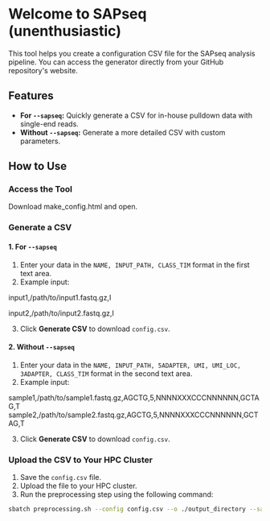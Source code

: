 # Welcome to SAPseq (unenthusiastic)

This tool helps you create a configuration CSV file for the SAPseq analysis pipeline. You can access the generator directly from your GitHub repository's website.

## Features

- **For `--sapseq`:** Quickly generate a CSV for in-house pulldown data with single-end reads.
- **Without `--sapseq`:** Generate a more detailed CSV with custom parameters.

## How to Use

### Access the Tool
Download make_config.html and open.

### Generate a CSV

#### 1. For `--sapseq`
1. Enter your data in the `NAME, INPUT_PATH, CLASS_TIM` format in the first text area.
2. Example input:

input1,/path/to/input1.fastq.gz,I

input2,/path/to/input2.fastq.gz,I

3. Click **Generate CSV** to download `config.csv`.

#### 2. Without `--sapseq`
1. Enter your data in the `NAME, INPUT_PATH, 5ADAPTER, UMI, UMI_LOC, 3ADAPTER, CLASS_TIM` format in the second text area.
2. Example input:

sample1,/path/to/sample1.fastq.gz,AGCTG,5,NNNNXXXCCCNNNNNN,GCTAG,T
sample2,/path/to/sample2.fastq.gz,AGCTG,5,NNNNXXXCCCNNNNNN,GCTAG,T

3. Click **Generate CSV** to download `config.csv`.

### Upload the CSV to Your HPC Cluster
1. Save the `config.csv` file.
2. Upload the file to your HPC cluster.
3. Run the preprocessing step using the following command:
```bash
sbatch preprocessing.sh --config config.csv --o ./output_directory --sapseq


